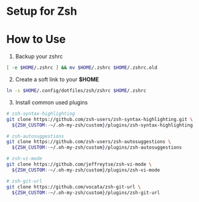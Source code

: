# Setup for Zsh

# How to Use

1. Backup your zshrc

```bash
[ -e $HOME/.zshrc ] && mv $HOME/.zshrc $HOME/.zshrc.old
```

2. Create a soft link to your **$HOME**

```bash
ln -s $HOME/.config/dotfiles/zsh/zshrc $HOME/.zshrc
```

3. Install common used plugins

```bash
# zsh-syntax-highlighting
git clone https://github.com/zsh-users/zsh-syntax-highlighting.git \
  ${ZSH_CUSTOM:-~/.oh-my-zsh/custom}/plugins/zsh-syntax-highlighting
```

```bash
# zsh-autosuggestions
git clone https://github.com/zsh-users/zsh-autosuggestions \
  ${ZSH_CUSTOM:-~/.oh-my-zsh/custom}/plugins/zsh-autosuggestions
```

```bash
# zsh-vi-mode
git clone https://github.com/jeffreytse/zsh-vi-mode \
  ${ZSH_CUSTOM:-~/.oh-my-zsh/custom}/plugins/zsh-vi-mode
```

```bash
# zsh-git-url
git clone https://github.com/vocata/zsh-git-url \
  ${ZSH_CUSTOM:-~/.oh-my-zsh/custom}/plugins/zsh-git-url
```
